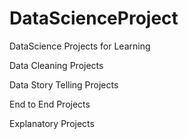 # DataScienceProject
DataScience Projects for Learning

Data Cleaning Projects

Data Story Telling Projects

End to End Projects

Explanatory Projects
